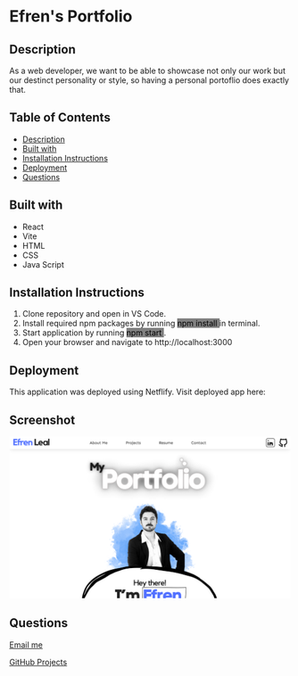 # Efren's Portfolio

  ## Description 
  As a web developer, we want to be able to showcase not only our work but our destinct personality or style, so having a personal portoflio does exactly that.

  ## Table of Contents
  * [Description](#description)
  * [Built with](#built-with)
  * [Installation Instructions](#installation-instructions)
  * [Deployment](#deployment)
  * [Questions](#questions)

  ## Built with

  * React
  * Vite
  * HTML
  * CSS
  * Java Script



  ## Installation Instructions
  1. Clone repository and open in VS Code.
  4. Install required npm packages by running <mark style="background-color:grey"> npm install  </mark> in terminal.
  7. Start application by running <mark style="background-color:grey"> npm start  </mark> .
  7. Open your browser and navigate to http://localhost:3000 


  ## Deployment
This application was deployed using Netflify. Visit deployed app here: 

## Screenshot
![alt text](./Images/portfolio-screenshot.png)


  ## Questions
 [Email me](mailto:efrenleal19@gmail.com)

 [GitHub Projects](https://www.github.com/Efren96)